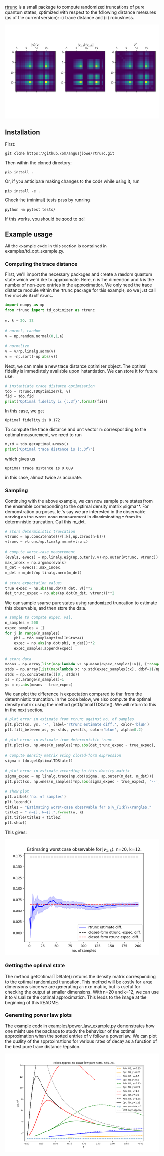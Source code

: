 <a href="https://github.com/angusjlowe/rtrunc">rtrunc</a> is a small package to compute randomized truncations of
pure quantum states, optimized with respect to the following distance measures
(as of the current version): (i) trace distance and (ii) robustness.

![trunc_visualization_1.png](static/img/trunc_visualization_1.png)

## Installation

First:

```console
git clone https://github.com/angusjlowe/rtrunc.git
```
Then within the cloned directory:

```console
pip install .
```

Or, if you anticipate making changes to the code while using it,
run

```console
pip install -e .
```

Check the (minimal) tests pass by running

```console
python -m pytest tests/
```

If this works, you should be good to go!

## Example usage

All the example code in this section is contained in examples/td_opt_example.py.

### Computing the trace distance
First, we'll import the necessary packages and create a random quantum
state which we'd like to approximate. Here, n is the dimension and k is the
number of non-zero entries in the approximation. We only need the
trace distance module within the rtrunc package for this example, so we
just call the module itself rtrunc.

```python
import numpy as np
from rtrunc import td_optimizer as rtrunc

n, k = 20, 12

# normal, random
v = np.random.normal(0,1,n)

# normalize
v = v/np.linalg.norm(v)
v = -np.sort(-np.abs(v))
```

Next, we can make a new trace distance optimizer object. The optimal
fidelity is immediately available upon instantiation. We can store it for future use.

```python
# instantiate trace distance optimization
tdo = rtrunc.TDOptimizer(k, v)
fid = tdo.fid
print("Optimal fidelity is {:.3f}".format(fid))
```
In this case, we get

```console
Optimal fidelity is 0.172
```

To compute the trace distance and unit vector m corresponding to
the optimal measurement, we need to run:

```python
m,td = tdo.getOptimalTDMeas()
print("Optimal trace distance is {:.3f}")
```
which gives us

```console
Optimal trace distance is 0.089
```
in this case, almost twice as accurate.


### Sampling

Continuing with the above example, we can now sample pure states
from the ensemble corresponding to the optimal density matrix \sigma^*.
For demonstration purposes, let's say we are interested in the observable
serving as the worst-case measurement in discriminating v from its
deterministic truncation. Call this m_det.

```python
# store deterministic truncation
vtrunc = np.concatenate((v[:k],np.zeros(n-k)))
vtrunc = vtrunc/np.linalg.norm(vtrunc)

# compute worst-case measurement
(evals, evecs) = np.linalg.eig(np.outer(v,v)-np.outer(vtrunc, vtrunc))
max_index = np.argmax(evals)
m_det = evecs[:,max_index]
m_det = m_det/np.linalg.norm(m_det)

# store expectation values
true_expec = np.abs(np.dot(m_det, v))**2
det_trunc_expec = np.abs(np.dot(m_det, vtrunc))**2
```

We can sample sparse pure states using randomized truncation to estimate
this observable, and then store the data.

```python
# sample to compute expec. val.
n_samples = 200
expec_samples = []
for j in range(n_samples):
    phi = tdo.sampleOptimalTDState()
    expec = np.abs(np.dot(phi, m_det))**2
    expec_samples.append(expec)

# store data
means = np.array(list(map(lambda x: np.mean(expec_samples[:x]), [*range(1,n_samples+1)])))
stds = np.array(list(map(lambda x: np.std(expec_samples[:x], ddof=1)/np.sqrt(x), [*range(2,n_samples+1)])))
stds = np.concatenate(([0], stds))
xs = np.arange(n_samples)+1
ys = np.abs(means - true_expec)
```
We can plot the difference in expectation compared to that from the
deterministic truncation. In the code below, we also compute the optimal
density matrix using the method getOptimalTDState(). We will return
to this in the next section.

```python
# plot error in estimate from rtrunc against no. of samples
plt.plot(xs, ys, '-', label='rtrunc estimate diff.', color='blue')
plt.fill_between(xs, ys-stds, ys+stds, color='blue', alpha=0.2)

# plot error in estimate from deterministic trunc.
plt.plot(xs, np.ones(n_samples)*np.abs(det_trunc_expec - true_expec), '--', color='black', label='closed-form dtrunc. expec. diff.')

# compute density matrix using closed-form expression
sigma = tdo.getOptimalTDState()

# plot error in estimate according to this density matrix
sigma_expec = np.linalg.trace(np.dot(sigma, np.outer(m_det, m_det)))
plt.plot(xs, np.ones(n_samples)*np.abs(sigma_expec - true_expec), '--', color='red', label='closed-form rtrunc expec. diff.')

# show plot
plt.xlabel('no. of samples')
plt.legend()
title1 = "Estimating worst-case observable for $|v_{1:k}\\rangle$."
title2 = " n={}, k={}.".format(n, k)
plt.title(title1 + title2)
plt.show()
```

This gives:

![trunc_estimate_img](static/img/trunc_estimate_1.png)


### Getting the optimal state

The method getOptimalTDState() returns the density matrix corresponding
to the optimal randomized truncation. This method will be costly for large
dimensions since we are generating an nxn matrix, but is useful for checking
the output at smaller dimensions. With n=20 and k=12, we can use it to
visualize the optimal approximation. This leads to the image at the
beginning of this README.

### Generating power law plots

The example code in examples/power_law_example.py demonstrates how one
might use the package to study the behaviour of the optimal approximation
when the sorted entries of v follow a power law. We can plot the quality of
the approximations for various rates of decay as a function of the best pure
trace distance \epsilon.

![power_law_plot](static/img/power_law_plot_1.png)

